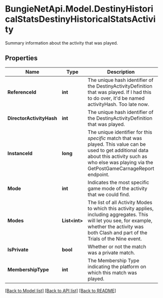 # BungieNetApi.Model.DestinyHistoricalStatsDestinyHistoricalStatsActivity
Summary information about the activity that was played.
## Properties

Name | Type | Description | Notes
------------ | ------------- | ------------- | -------------
**ReferenceId** | **int** | The unique hash identifier of the DestinyActivityDefinition that was played. If I had this to do over, it&#39;d be named activityHash. Too late now. | [optional] 
**DirectorActivityHash** | **int** | The unique hash identifier of the DestinyActivityDefinition that was played. | [optional] 
**InstanceId** | **long** | The unique identifier for this *specific* match that was played.  This value can be used to get additional data about this activity such as who else was playing via the GetPostGameCarnageReport endpoint. | [optional] 
**Mode** | **int** | Indicates the most specific game mode of the activity that we could find. | [optional] 
**Modes** | **List&lt;int&gt;** | The list of all Activity Modes to which this activity applies, including aggregates. This will let you see, for example, whether the activity was both Clash and part of the Trials of the Nine event. | [optional] 
**IsPrivate** | **bool** | Whether or not the match was a private match. | [optional] 
**MembershipType** | **int** | The Membership Type indicating the platform on which this match was played. | [optional] 

[[Back to Model list]](../README.md#documentation-for-models) [[Back to API list]](../README.md#documentation-for-api-endpoints) [[Back to README]](../README.md)

